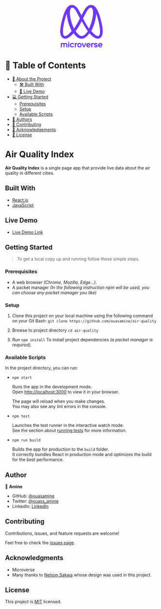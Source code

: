 <div align="center">

  <img src="murple_logo.png" alt="logo" width="140"  height="auto" />
  <br/>

</div>

# 📗 Table of Contents

- [📖 About the Project](#air-quality-index )
  - [🛠 Built With](#built-with)
  - [🚀 Live Demo](#live-demo)
- [💻 Getting Started](#getting-started)
  - [Prerequisites](#prerequisites)
  - [Setup](#setup)
  - [Available Scripts](#available-scripts)
- [👥 Authors](#author)
- [🤝 Contributing](#contributing)
- [🙏 Acknowledgements](#acknowledgments)
- [📝 License](#license)


# Air Quality Index 


**Air Quality Index** is a single page app that provide live data about the air quality in different cities.

## Built With

<ul>
  <li><a href="https://reactjs.org/">React.js</a></li>
  <li><a href="https://www.ecma-international.org/">JavaScript</a></li>
</ul>

## Live Demo 

- [Live Demo Link](https://ouasamine.github.io/air-quality/)


## Getting Started 

> To get a local copy up and running follow these simple steps.

### Prerequisites

  - A web browser _(Chrome, Mozilla, Edge...)_.
  - A packet manager _(In the following instruction npm will be used, you can choose any packet manager you like)_

### Setup

1. Clone this project on your local machine using the following command on your Git Bash: `git clone https://github.com/ouasamine/air-quality`

2. Browse to project directory `cd air-quality`
   
3. Run `npm install` To install project dependencies _(a packet manager is required)_.


### Available Scripts

In the project directory, you can run:

- `npm start`

  Runs the app in the development mode.\
Open [http://localhost:3000](http://localhost:3000) to view it in your browser.

  The page will reload when you make changes.\
You may also see any lint errors in the console.

- `npm test`

  Launches the test runner in the interactive watch mode.\
See the section about [running tests](https://facebook.github.io/create-react-app/docs/running-tests) for more information.

- `npm run build`

  Builds the app for production to the `build` folder.\
It correctly bundles React in production mode and optimizes the build for the best performance.

## Author

👤 **Amine**

- GitHub: [@ouasamine](https://github.com/ouasamine)
- Twitter: [@ouass_amine](https://twitter.com/ouass_amine)
- LinkedIn: [LinkedIn](https://www.linkedin.com/in/amine-ouassef-314686214/)


## Contributing 

Contributions, issues, and feature requests are welcome!

Feel free to check the [issues page](../../issues/).


## Acknowledgments 

- Microverse 
- Many thanks to  [Nelson Sakwa](https://www.behance.net/sakwadesignstudio) whose design was used in this project.

## License 

This project is [MIT](./LICENSE) licensed.
